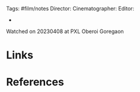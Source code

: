 Tags: #film/notes 
Director:
Cinematographer: 
Editor:

- 

Watched on 20230408 at PXL Oberoi Goregaon

# Links

# References